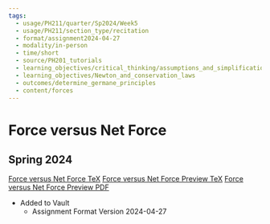 ```yaml
---
tags:
  - usage/PH211/quarter/Sp2024/Week5
  - usage/PH211/section_type/recitation
  - format/assignment2024-04-27
  - modality/in-person
  - time/short
  - source/PH201_tutorials
  - learning_objectives/critical_thinking/assumptions_and_simplifications
  - learning_objectives/Newton_and_conservation_laws
  - outcomes/determine_germane_principles
  - content/forces
---
```

# Force versus Net Force
## Spring 2024
[Force versus Net Force TeX](./Force_versus_Net_Force.tex)
[Force versus Net Force Preview TeX](./Force_versus_Net_Force_Preview.tex)
[Force versus Net Force Preview PDF](./Force_versus_Net_Force_Preview.pdf)
* Added to Vault
	* Assignment Format Version 2024-04-27